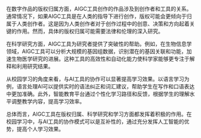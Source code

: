 在数字作品的版权归属方面，AIGC工具创作的作品涉及到创作者和工具的关系。通常情况下，如果AIGC工具是在人类的指导下进行创作，版权可能会更倾向于归属于人类创作者。这是因为人类创作者对于创作过程中的创意、决策和方向起着关键的作用。然而，具体的版权归属可能需要法律和伦理的深入研究。

在科学研究方面，AIGC工具为研究者提供了突破性的帮助。例如，在生物信息学领域，AIGC工具可以分析大规模的基因组数据，识别潜在的基因关联和功能，加速生物医学研究的进展。这种工具的高效性和自动化能力使科学家能够更专注于解释和利用研究结果。

从校园学习的角度来看，与AI工具的协作可以显著提高学习效果。以语言学习为例，语言处理AI可以提供实时的语法纠正和词汇建议，帮助学生在写作和口语表达中更加准确。此外，智能教育平台通过个性化学习路径和反馈，根据学生的理解水平调整教学内容，提高学习效率。

总体而言，AIGC工具在版权归属、科学研究和学习方面都发挥着积极的作用。在校园学习中，与AI工具的协作模式可以是互补性的，通过充分发挥人工智能的优势，提高个人学习效果。